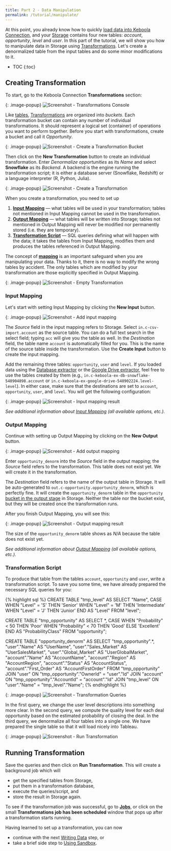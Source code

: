 ```yaml
---
title: Part 2 - Data Manipulation
permalink: /tutorial/manipulate/
---
```


At this point, you already know how to quickly [load data into Keboola Connection](/tutorial/load/),
and your [Storage](/storage/tables/) contains four new tables:
*account*, *opportunity*, *level* and *user*.
In this part of the tutorial, we will show you how to manipulate data in Storage using [Transformations](/transformations/).
Let's create a denormalized table from the input tables and do some minor modifications to it.

* TOC
{:toc}

## Creating Transformation
To start, go to the Keboola Connection **Transformations** section:

{: .image-popup}
![Screenshot - Transformations Console](/tutorial/manipulate/transformations-intro.png)

Like [tables](/storage/tables/), [Transformations](/transformations/) are organized into *buckets*.
Each transformation bucket can contain any number of individual transformations.
It should represent a logical set (container) of operations you want to perform together.
Before you start with transformations, create a bucket and call it *Opportunity*.

{: .image-popup}
![Screenshot - Create a Transformation Bucket](/tutorial/manipulate/transformations-create-bucket.png)

Then click on the **New Transformation** button to create an individual transformation.
Enter *Denormalize opportunities* as its *Name* and select **Snowflake** as its *Backend*. 
A backend is the engine running the transformation script; it is either a database server (Snowflake, Redshift) 
or a language interpreter (R, Python, Julia).

{: .image-popup}
![Screenshot - Create a Transformation](/tutorial/manipulate/transformations-create.png)

When you create a transformation, you need to set up

1. [**Input Mapping**](/transformations/mappings/#input-mapping) — what tables will be used in your transformation;
tables not mentioned in Input Mapping cannot be used in the transformation.
2. [**Output Mapping**](/transformations/#output-mapping) — what tables will be written into Storage;
tables not mentioned in Output Mapping will never be modified nor permanently stored (i.e. they are temporary).
3. [**Transformation Script**](/tutorial/manipulate/#transformation-script) — SQL queries defining
what will happen with the data; it takes the tables from Input Mapping, modifies them
and produces the tables referenced in Output Mapping.

The concept of [**mapping**](/transformations/mappings) is an important safeguard
when you are manipulating your data.
Thanks to it, there is no way to modify the wrong tables by accident.
The only tables which are modified by your transformation are those explicitly specified in Output Mapping.

{: .image-popup}
![Screenshot - Empty Transformation](/tutorial/manipulate/transformations-created.png)

### Input Mapping
Let's start with setting Input Mapping by clicking the **New Input** button.

{: .image-popup}
![Screenshot - Add input mapping](/tutorial/manipulate/transformation-input.png)

The *Source* field in the input mapping refers to Storage. Select `in.c-csv-import.account` as the source table.
You can do a full text search in the select field; typing `acc` will give you the table as well.
In the *Destination* field, the table name `account` is automatically filled for you.
This is the name of the source table inside the transformation. Use the **Create Input** button to create
the input mapping.

Add the remaining three tables: `opportunity`, `user` and `level`. If you loaded data using the
[Database extractor](/tutorial/load/database/) or the [Google Drive extractor](/tutorial/load/googledrive/),
feel free to use the tables created by them (e.g., `in.c-keboola-ex-db-snowflake-548904898.account` or
`in.c-keboola-ex-google-drive-548902224.level-level`). In either case, make sure that the destinations
are set to `account`, `opportunity`, `user`, and `level`.
You will get the following configuration:

{: .image-popup}
![Screenshot - Input mapping result](/tutorial/manipulate/transformation-input-end.png)

*See additional information about [Input Mapping](/transformations/mappings/#input-mapping)
(all available options, etc.).*

### Output Mapping
Continue with setting up Output Mapping by clicking on the **New Output** button.

{: .image-popup}
![Screenshot - Add output mapping](/tutorial/manipulate/transformation-output.png)

Enter `opportunity_denorm` into the *Source* field in the output mapping;
the *Source* field refers to the transformation. This table does not exist yet.
We will create it in the transformation.

The *Destination* field refers to the name of the output table in Storage.
It will be auto-generated to `out.c-opportunity.opportunity_denorm`, which is 
perfectly fine. It will create the `opportunity_denorm` table in the `opportunity` [bucket in the output stage](/storage/tables/)
in Storage. Neither the table nor the bucket exist, but they will be created once the transformation runs.

After you finish Output Mapping, you will see this:

{: .image-popup}
![Screenshot - Output mapping result](/tutorial/manipulate/transformation-output-end.png)

The size of the `opportunity_denorm` table shows as *N/A* because the table does not exist yet.

*See additional information about [Output Mapping](/transformations/mappings/#output-mapping)
(all available options, etc.).*

### Transformation Script
To produce that table from the tables `account`, `opportunity` and `user`, write a transformation script.
To save you some time, we have already prepared the necessary SQL queries for you:

{% highlight sql %}
CREATE TABLE "tmp_level" AS
    SELECT "Name", CASE
        WHEN "Level" = 'S' THEN 'Senior'
        WHEN "Level" = 'M' THEN 'Intermediate'
        WHEN "Level" = 'J' THEN 'Junior' END AS "Level"
    FROM "level";

CREATE TABLE "tmp_opportunity" AS
    SELECT *, CASE
        WHEN "Probability" < 50 THEN 'Poor'
        WHEN "Probability" < 70 THEN 'Good'
        ELSE 'Excellent' END AS "ProbabilityClass"
    FROM "opportunity";

CREATE TABLE "opportunity_denorm" AS
    SELECT "tmp_opportunity".*,
        "user"."Name" AS "UserName", "user"."Sales_Market" AS "UserSalesMarket",
        "user"."Global_Market" AS "UserGlobalMarket",
        "account"."Name" AS "AccountName", "account"."Region" AS "AccountRegion",
        "account"."Status" AS "AccountStatus", "account"."First_Order" AS "AccountFirstOrder"
    FROM "tmp_opportunity"
        JOIN "user" ON "tmp_opportunity"."OwnerId" = "user"."Id"
        JOIN "account" ON "tmp_opportunity"."AccountId" = "account"."Id"
        JOIN "tmp_level" ON "user"."Name" = "tmp_level"."Name";
{% endhighlight %}

{: .image-popup}
![Screenshot - Transformation Queries](/tutorial/manipulate/transformation-queries.png)

In the first query, we change the user level descriptions into something more clear.
In the second query, we compute the quality level for each deal opportunity based on the estimated probability
of closing the deal.
In the third query, we denormalize all four tables into a single one.
We have prepared the single table so that it will load nicely into Tableau.

{: .image-popup}
![Screenshot - Run Transformation](/tutorial/manipulate/transformations-intro-3.png)

## Running Transformation
Save the queries and then click on **Run Transformation**. This will create a background job which will

- get the specified tables from Storage,
- put them in a transformation database,
- execute the queries/script, and
- store the result in Storage again.

To see if the transformation job was successful, go to [**Jobs**](/management/jobs/), or click on the small
**Transformations job has been scheduled** window that pops up after a transformation starts running.

Having learned to set up a transformation, you can now

- continue with the next [Writing Data](/tutorial/write/) step, or
- take a brief side step to [Using Sandbox](/tutorial/manipulate/sandbox/).
